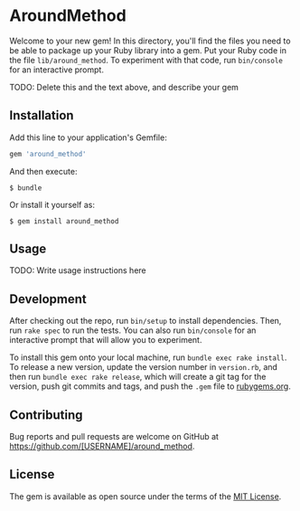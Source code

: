 # AroundMethod

Welcome to your new gem! In this directory, you'll find the files you need to be able to package up your Ruby library into a gem. Put your Ruby code in the file `lib/around_method`. To experiment with that code, run `bin/console` for an interactive prompt.

TODO: Delete this and the text above, and describe your gem

## Installation

Add this line to your application's Gemfile:

```ruby
gem 'around_method'
```

And then execute:

    $ bundle

Or install it yourself as:

    $ gem install around_method

## Usage

TODO: Write usage instructions here

## Development

After checking out the repo, run `bin/setup` to install dependencies. Then, run `rake spec` to run the tests. You can also run `bin/console` for an interactive prompt that will allow you to experiment.

To install this gem onto your local machine, run `bundle exec rake install`. To release a new version, update the version number in `version.rb`, and then run `bundle exec rake release`, which will create a git tag for the version, push git commits and tags, and push the `.gem` file to [rubygems.org](https://rubygems.org).

## Contributing

Bug reports and pull requests are welcome on GitHub at https://github.com/[USERNAME]/around_method.


## License

The gem is available as open source under the terms of the [MIT License](http://opensource.org/licenses/MIT).

